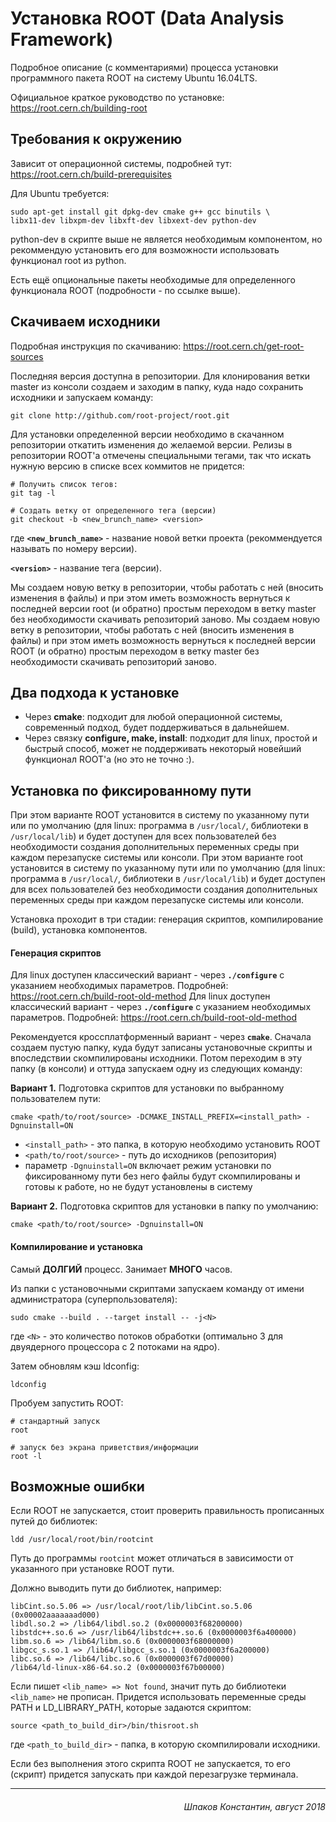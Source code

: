 Установка ROOT (Data Analysis Framework)
========================================

Подробное описание (с комментариями) процесса установки программного пакета ROOT на систему Ubuntu 16.04LTS.

Официальное краткое руководство по установке: https://root.cern.ch/building-root

Требования к окружению
----------------------

Зависит от операционной системы, подробней тут: https://root.cern.ch/build-prerequisites

Для Ubuntu требуется:

```
sudo apt-get install git dpkg-dev cmake g++ gcc binutils \
libx11-dev libxpm-dev libxft-dev libxext-dev python-dev
```

python-dev в скрипте выше не является необходимым компонентом, но рекоммендую установить его для возможности использовать функционал root из python.

Есть ещё опциональные пакеты необходимые для определенного функционала ROOT (подробности - по ссылке выше).


Cкачиваем исходники
-------------------

Подробная инструкция по скачиванию: https://root.cern.ch/get-root-sources

Последняя версия доступна в репозитории. Для клонирования ветки master из консоли создаем и заходим в папку, куда надо сохранить исходники и запускаем команду:

```
git clone http://github.com/root-project/root.git
```

Для установки определенной версии необходимо в скачанном репозитории откатить изменения до желаемой версии. Релизы в репозитории ROOT'а отмечены специальными тегами, так что искать нужную версию в списке всех коммитов не придется:
```
# Получить список тегов:
git tag -l

# Создать ветку от определенного тега (версии)
git checkout -b <new_brunch_name> <version>
```
где **```<new_brunch_name>```** - название новой ветки проекта (рекоммендуется называть по номеру версии).

**```<version>```** - название тега (версии).

Мы создаем новую ветку в репозитории, чтобы работать с ней (вносить изменения в файлы) и при этом иметь возможность вернуться к последней версии root (и обратно) простым переходом в ветку master без необходимости скачивать репозиторий заново.
Мы создаем новую ветку в репозитории, чтобы работать с ней (вносить изменения в файлы) и при этом иметь возможность вернуться к последней версии ROOT (и обратно) простым переходом в ветку master без необходимости скачивать репозиторий заново.


Два подхода к установке
-----------------------

* Через **cmake**: подходит для любой операционной системы, современный подход, будет поддерживаться в дальнейшем.
* Через связку **configure, make, install**: подходит для linux, простой и быстрый способ, может не поддерживать некоторый новейший функционал ROOT'а (но это не точно :).


Установка по фиксированному пути
--------------------------------

При этом варианте ROOT установится в систему по указанному пути или по умолчанию (для linux: программа в ```/usr/local/```, библиотеки в ```/usr/local/lib```) и будет доступен для всех пользователей без необходимости создания дополнительных переменных среды при каждом перезапуске системы или консоли.
При этом варианте root установится в систему по указанному пути или по умолчанию (для linux: программа в ```/usr/local/```, библиотеки в ```/usr/local/lib```) и будет доступен для всех пользователей без необходимости создания дополнительных переменных среды при каждом перезапуске системы или консоли.

Установка проходит в три стадии: генерация скриптов, компилирование (build), установка компонентов.

#### Генерация скриптов

Для linux доступен классический вариант - через **```./configure```** с указанием необходимых параметров. Подробней: https://root.cern.ch/build-root-old-method
Для linux доступен классический вариант - через **```./configure```** с указанием необходимых параметров. Подробней: https://root.cern.ch/build-root-old-method

Рекомендуется кроссплатформенный вариант - через **```сmake```**.
Cначала создаем пустую папку, куда будут записаны установочные скрипты и впоследствии скомпилированы исходники.
Потом переходим в эту папку (в консоли) и оттуда запускаем одну из следующих команду:

**Вариант 1.** Подготовка скриптов для установки по выбранному пользователем пути:
```
cmake <path/to/root/source> -DCMAKE_INSTALL_PREFIX=<install_path> -Dgnuinstall=ON
```

* ```<install_path>``` - это папка, в которую необходимо установить ROOT
* ```<path/to/root/source>``` - путь до исходников (репозитория)
* параметр ```-Dgnuinstall=ON``` включает режим установки по фиксированному пути без него файлы будут скомпилированы и готовы к работе, но не будут установлены в систему

**Вариант 2.** Подготовка скриптов для установки в папку по умолчанию:

```
cmake <path/to/root/source> -Dgnuinstall=ON
```

#### Компилирование и установка

Самый **ДОЛГИЙ** процесс. Занимает **МНОГО** часов.

Из папки с установочными скриптами запускаем команду от имени администратора (суперпользователя):

```
sudo cmake --build . --target install -- -j<N>
```

где ```<N>``` - это количество потоков обработки (оптимально 3 для двуядерного процессора с 2 потоками на ядро).

Затем обновлям кэш ldconfig:

```
ldconfig
```

Пробуем запустить ROOT:

```
# стандартный запуск
root

# запуск без экрана приветствия/информации
root -l
```

Возможные ошибки
----------------

Если ROOT не запускается, стоит проверить правильность прописанных путей до библиотек:

```
ldd /usr/local/root/bin/rootcint
```

Путь до программы ```rootcint``` может отличаться в зависимости от указанного при установке ROOT пути.

Должно выводить пути до библиотек, например:

```
libCint.so.5.06 => /usr/local/root/lib/libCint.so.5.06 (0x00002aaaaaaad000)
libdl.so.2 => /lib64/libdl.so.2 (0x0000003f68200000)
libstdc++.so.6 => /usr/lib64/libstdc++.so.6 (0x0000003f6a400000)
libm.so.6 => /lib64/libm.so.6 (0x0000003f68000000)
libgcc_s.so.1 => /lib64/libgcc_s.so.1 (0x0000003f6a200000)
libc.so.6 => /lib64/libc.so.6 (0x0000003f67d00000)
/lib64/ld-linux-x86-64.so.2 (0x0000003f67b00000)
```

Если пишет ```<lib_name> => Not found```, значит путь до библиотеки ```<lib_name>``` не прописан. Придется использовать переменные среды PATH и LD_LIBRARY_PATH, которые задаются скриптом:

```
source <path_to_build_dir>/bin/thisroot.sh
```

где ```<path_to_build_dir>``` - папка, в которую скомпилировали исходники.

Если без выполнения этого скрипта ROOT не запускается, то его (скрипт) придется запускать при каждой перезагрузке терминала.

---------------------------------------

###### <div style="text-align: right"> Шпаков Константин, август 2018 </div>
